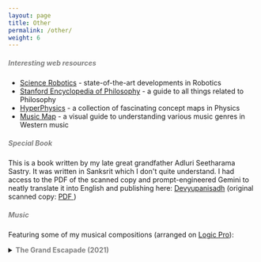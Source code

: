 ```yaml
---
layout: page
title: Other
permalink: /other/
weight: 6
---
```


##### <span style="color:Gray">**Interesting web resources**</span>

- [Science Robotics](https://www.science.org/journal/scirobotics) - state-of-the-art developments in Robotics
- [Stanford Encyclopedia of Philosophy](https://plato.stanford.edu/contents.html) - a guide to all things related to Philosophy
- [HyperPhysics](http://hyperphysics.phy-astr.gsu.edu/hbase/hframe.html) - a collection of fascinating concept maps in Physics
- [Music Map](https://musicmap.info/#) - a visual guide to understanding various music genres in Western music
<!-- - [Sangeethapriya](https://www.sangeethapriya.org/) - the biggest collection of Carnatic concert recordings, almost spanning a century -->

##### <span style="color:Gray">**Special Book**</span>
This is a book written by my late great grandfather Adluri Seetharama Sastry. It was written in Sanksrit
which I don't quite understand. I had access to the PDF of the scanned copy and prompt-engineered Gemini to neatly translate 
it into English and publishing here: <a href="/pages/books/devyupanishadh.html">Devyupanisadh</a> (original scanned copy: <a href="https://drive.google.com/file/d/1sf71h1GcXA5SW3fkMPn0bKJcC1ZgNBVR/view?usp=sharing"> PDF </a>)

##### <span style="color:Gray">**Music**</span> 
Featuring some of my musical compositions (arranged on [Logic Pro](https://www.apple.com/logic-pro/)):

<details>
    <summary style="font-size: 1em; font-weight: bold;"> <span style="color:Gray">The Grand Escapade (2021)</span></summary>
The Grand Escapade is a soundtrack for short and imaginary conceptual series depicting the futuristic journey of humans inhabiting a different planet, an attempt to capturing the essence of human emotions on this audacious adventure from love to hate, universal brotherhood to tribe parochialism, betrayal to sacrifice, a struggle like never before but also finally the triumph of making it onto the other side.

    <br>
    <iframe width="100%" height="450" scrolling="no" frameborder="no" allow="autoplay" src="https://w.soundcloud.com/player/?url=https%3A//api.soundcloud.com/playlists/1748143059%3Fsecret_token%3Ds-4RJtqDj3qe2&color=%23ff5500&auto_play=false&hide_related=false&show_comments=true&show_user=true&show_reposts=false&show_teaser=true"></iframe><div style="font-size: 10px; color: #cccccc;line-break: anywhere;word-break: normal;overflow: hidden;white-space: nowrap;text-overflow: ellipsis; font-family: Interstate,Lucida Grande,Lucida Sans Unicode,Lucida Sans,Garuda,Verdana,Tahoma,sans-serif;font-weight: 100;"><a href="https://soundcloud.com/user-378876180" title="Karthikeya Parunandi" target="_blank" style="color: #cccccc; text-decoration: none;">Karthikeya Parunandi</a> · <a href="https://soundcloud.com/user-378876180/sets/the-grand-escapade/s-4RJtqDj3qe2" title="The Grand Escapade" target="_blank" style="color: #cccccc; text-decoration: none;">The Grand Escapade</a></div>
</details>

<!-- ##### <span style="color:Gray">**Interesting personal blogs/websites**</span>

- [Melting Asphalt](https://meltingasphalt.com/about/)
- [Paul Graham](https://www.paulgraham.com/)
- [Patrick Colllison](https://patrickcollison.com/)
- [Sam Altman](https://blog.samaltman.com/)
- [Naval Ravikant](https://nav.al/) -->


<!-- ##### <span style="color:Gray">**Important theories/Mental models**</span>
- Economics: 
    * [Efficient Market Hypothesis](https://www.investopedia.com/terms/e/efficientmarkethypothesis.asp) on why consistently beating the stock market is not possible
    * [Prospect Theory](https://www.investopedia.com/terms/p/prospecttheory.asp#:~:text=The%20prospect%20theory%20says%20that,as%20the%20loss%2Daversion%20theory.) on our asymmetric perception of losses v/s profits
- Physics:
    * [Theory of Relativity (Special and General)](https://en.wikipedia.org/wiki/Theory_of_relativity) for our best understanding of space, time, and gravity so far
- Psychology:
    * [Big five personality traits](https://en.wikipedia.org/wiki/Big_Five_personality_traits) for the widely-used theory to describe and study human personalities -->